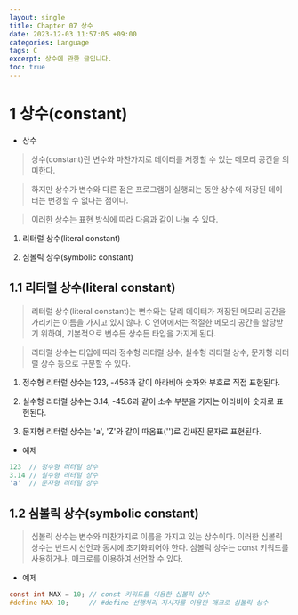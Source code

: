 ```yaml
---
layout: single
title: Chapter 07 상수
date: 2023-12-03 11:57:05 +09:00
categories: Language
tags: C
excerpt: 상수에 관한 글입니다.
toc: true
---
```


# 1 상수(constant)

- 상수

> 상수(constant)란 변수와 마찬가지로 데이터를 저장할 수 있는 메모리 공간을 의미한다.

> 하지만 상수가 변수와 다른 점은 프로그램이 실행되는 동안 상수에 저장된 데이터는 변경할 수 없다는 점이다.

> 이러한 상수는 표현 방식에 따라 다음과 같이 나눌 수 있다.

1. 리터럴 상수(literal constant)

2. 심볼릭 상수(symbolic constant)

## 1.1 리터럴 상수(literal constant)

> 리터럴 상수(literal constant)는 변수와는 달리 데이터가 저장된 메모리 공간을 가리키는 이름을 가지고 있지 않다. C 언어에서는 적절한 메모리 공간을 할당받기 위하여, 
기본적으로 변수든 상수든 타입을 가지게 된다.

> 리터럴 상수는 타입에 따라 정수형 리터럴 상수, 실수형 리터럴 상수, 문자형 리터럴 상수 등으로 구분할 수 있다.

1. 정수형 리터럴 상수는 123, -456과 같이 아라비아 숫자와 부호로 직접 표현된다.

2. 실수형 리터럴 상수는 3.14, -45.6과 같이 소수 부분을 가지는 아라비아 숫자로 표현된다.

3. 문자형 리터럴 상수는 'a', 'Z'와 같이 따옴표('')로 감싸진 문자로 표현된다.

- 예제

```c
123  // 정수형 리터럴 상수
3.14 // 실수형 리터럴 상수
'a'  // 문자형 리터럴 상수
```

## 1.2 심볼릭 상수(symbolic constant)

> 심볼릭 상수는 변수와 마찬가지로 이름을 가지고 있는 상수이다.
이러한 심볼릭 상수는 반드시 선언과 동시에 초기화되어야 한다.
심볼릭 상수는 const 키워드를 사용하거나, 매크로를 이용하여 선언할 수 있다.

- 예제

```c
const int MAX = 10; // const 키워드를 이용한 심볼릭 상수
#define MAX 10;     // #define 선행처리 지시자를 이용한 매크로 심볼릭 상수
```
